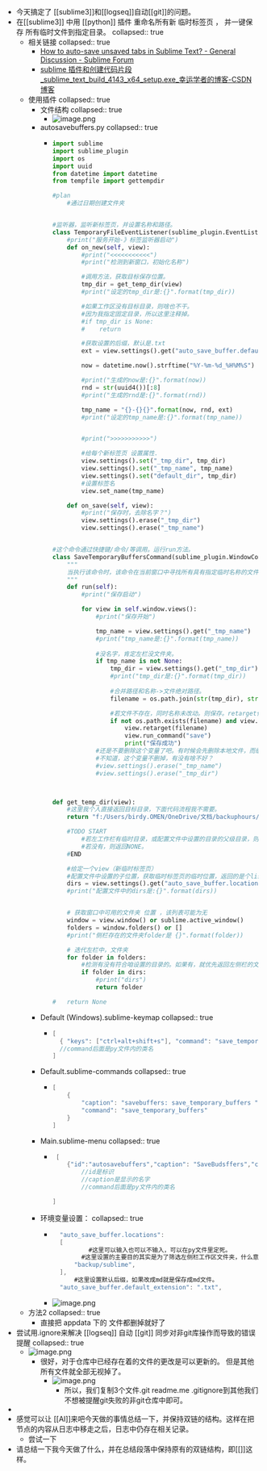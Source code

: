 - 今天搞定了 [[sublime3]]和[[logseq]]自动[[git]]的问题。
- 在[[sublime3]] 中用 [[python]] 插件 重命名所有新 临时标签页 ， 并一键保存 所有临时文件到指定目录。
  collapsed:: true
	- 相关链接
	  collapsed:: true
		- [How to auto-save unsaved tabs in Sublime Text? - General Discussion - Sublime Forum](https://forum.sublimetext.com/t/how-to-auto-save-unsaved-tabs-in-sublime-text/62376/9)
		- [sublime 插件和创建代码片段_sublime_text_build_4143_x64_setup.exe_幸运学者的博客-CSDN博客](https://blog.csdn.net/weixin_43649647/article/details/123439190)
	- 使用插件
	  collapsed:: true
		- 文件结构
		  collapsed:: true
			- ![image.png](../assets/image_1680186383611_0.png)
		- autosavebuffers.py
		  collapsed:: true
			- ```PYTHON
			  import sublime
			  import sublime_plugin
			  import os
			  import uuid
			  from datetime import datetime
			  from tempfile import gettempdir
			  
			  #plan
			      #通过日期创建文件夹
			  
			  
			  #监听器，监听新标签页，并设置名称和路径。
			  class TemporaryFileEventListener(sublime_plugin.EventListener):
			      #print("服务开始-》标签监听器启动")
			      def on_new(self, view):
			          #print("<<<<<<<<<<<")
			          #print("检测到新窗口，初始化名称")
			  
			          #调用方法，获取目标保存位置。
			          tmp_dir = get_temp_dir(view)
			          #print("设定的tmp_dir是:{}".format(tmp_dir))
			  
			          #如果工作区没有目标目录，则啥也不干。
			          #因为我指定固定目录，所以这里注释掉。
			          #if tmp_dir is None:
			          #    return
			  
			          #获取设置的后缀，默认是.txt
			          ext = view.settings().get("auto_save_buffer.default_extension", ".txt")
			  
			          now = datetime.now().strftime("%Y-%m-%d_%H%M%S")
			  
			          #print("生成的now是:{}".format(now))
			          rnd = str(uuid4())[:8]
			          #print("生成的rnd是:{}".format(rnd))
			  
			          tmp_name = "{}-{}{}".format(now, rnd, ext)
			          #print("设定的tmp_name是:{}".format(tmp_name))
			  
			  
			          #print(">>>>>>>>>>>")
			  
			          #给每个新标签页 设置属性.
			          view.settings().set("_tmp_dir", tmp_dir)
			          view.settings().set("_tmp_name", tmp_name)
			          view.settings().set("default_dir", tmp_dir)
			          #设置标签名
			          view.set_name(tmp_name)
			  
			      def on_save(self, view):
			          #print("保存时，去除名字？")
			          view.settings().erase("_tmp_dir")
			          view.settings().erase("_tmp_name")
			  
			  
			  #这个命令通过快捷键/命令/等调用。运行run方法。
			  class SaveTemporaryBuffersCommand(sublime_plugin.WindowCommand):
			      """
			      当执行该命令时，该命令在当前窗口中寻找所有具有指定临时名称的文件强制将它们保存指定文件夹中，并使用该名称。
			      """
			      def run(self):
			          #print("保存启动")
			  
			          for view in self.window.views():
			              #print("保存开始")
			  
			              tmp_name = view.settings().get("_tmp_name")
			              #print("tmp_name是:{}".format(tmp_name))
			              
			              #没名字，肯定左栏没文件夹。
			              if tmp_name is not None:
			                  tmp_dir = view.settings().get("_tmp_dir")
			                  #print("tmp_dir是:{}".format(tmp_dir))
			                  
			                  #合并路径和名称->文件绝对路径。
			                  filename = os.path.join(str(tmp_dir), str(tmp_name))
			  
			                  #若文件不存在，同时名称未改动。则保存。retarget什么意思？
			                  if not os.path.exists(filename) and view.name() == tmp_name:
			                      view.retarget(filename)
			                      view.run_command("save")
			                      print("保存成功")
			              #还是不要删除这个变量了吧。有时候会先删除本地文件，而缓存还在。这样就不容易再保存，或者关闭了。
			              #不知道，这个变量不删掉，有没有啥不好？
			              #view.settings().erase("_tmp_name")
			              #view.settings().erase("_tmp_dir")
			  
			  
			  
			  def get_temp_dir(view):
			      #这里我个人直接返回目标目录，下面代码流程我不需要。   
			      return "f:/Users/birdy.OMEN/OneDrive/文档/backuphours/sublime"
			  
			      #TODO START
			          #若左工作栏有临时目录，或配置文件中设置的目录的父级目录，则返回目录。
			          #若没有，则返回NONE。
			      #END
			  
			      #给定一个view（新临时标签页）
			      #配置文件中设置的子位置，获取临时标签页的临时位置，返回的是个list
			      dirs = view.settings().get("auto_save_buffer.locations", [gettempdir()])
			      #print("配置文件中的dirs是:{}".format(dirs))
			  
			  
			      # 获取窗口中可用的文件夹 位置 ，该列表可能为无
			      window = view.window() or sublime.active_window()
			      folders = window.folders() or []
			      #print("侧栏存在的文件夹folder是 {}".format(folder))
			  
			      # 迭代左栏中，文件夹
			      for folder in folders:
			          #检测有没有符合咱设置的目录的。如果有，就优先返回左侧栏的文件夹。
			          if folder in dirs:
			              #print("dirs")
			              return folder
			  
			  #   return None
			  
			  ```
		- Default (Windows).sublime-keymap
		  collapsed:: true
			- ```java
			  [
			  	{ "keys": ["ctrl+alt+shift+s"], "command": "save_temporary_buffers" }
			  	//command后面是py文件内的类名
			  ]
			  
			  ```
		- Default.sublime-commands
		  collapsed:: true
			- ```java
			  [
			      {
			          "caption": "savebuffers: save_temporary_buffers ",
			          "command": "save_temporary_buffers"
			      }
			  ]
			  
			  ```
		- Main.sublime-menu
		  collapsed:: true
			- ```java
			   [
			      {"id":"autosavebuffers","caption": "SaveBudsffers","command": "save_temporary_buffers"}
			          //id是标识
			          //caption是显示的名字
			          //command后面是py文件内的类名
			  
			  ]
			  ```
		- 环境变量设置：
		  collapsed:: true
			- ```java
			  	"auto_save_buffer.locations":
			  	[
			        	#这里可以输入也可以不输入，可以在py文件里定死。
			          #这里设置的主要目的其实是为了筛选左侧栏工作区文件夹，什么意思看py里的注释
			  	 	"backup/sublime",
			  	],
			  		#这里设置默认后缀，如果改成md就是保存成md文件。
			  	"auto_save_buffer.default_extension": ".txt",
			  ```
			- ![image.png](../assets/image_1680184482441_0.png)
	- 方法2
	  collapsed:: true
		- 直接把 appdata 下的 文件都删掉就好了
- 尝试用.ignore来解决 [[logseq]]  自动 [[git]] 同步对非git库操作而导致的错误提醒
  collapsed:: true
	- ![image.png](../assets/image_1680187421524_0.png)
		- 很好，对于仓库中已经存在着的文件的更改是可以更新的。
		  但是其他所有文件就全部无视掉了。
			- ![image.png](../assets/image_1680188243297_0.png)
				- 所以，我们复制3个文件.git readme.me .gitignore到其他我们不想被提醒git失败的非git仓库中即可。
-
- 感觉可以让 [[AI]]来吧今天做的事情总结一下，并保持双链的结构。这样在把节点的内容从日志中移走之后，日志中仍存在相关记录。
	- 尝试一下
- 请总结一下我今天做了什么，并在总结段落中保持原有的双链结构，即[[]]这样。
